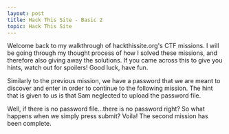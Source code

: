```yaml
---
layout: post
title: Hack This Site - Basic 2
topic: Hack This Site
---
```


Welcome back to my walkthrough of hackthissite.org's CTF missions. I will be going through my thought process of how I solved these missions, and therefore also giving away the solutions. If you came across this to give you hints, watch out for spoilers! Good luck, have fun.

Similarly to the previous mission, we have a password that we are meant to discover and enter in order to continue to the following mission. The hint that is given to us is that Sam neglected to upload the password file.

Well, if there is no password file...there is no password right? So what happens when we simply press submit? Voila! The second mission has been complete.
